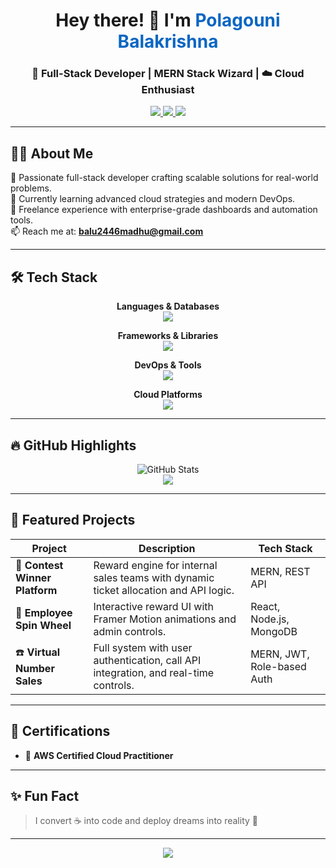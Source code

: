 <h1 align="center">Hey there! 👋 I'm <span style="color:#0a66c2">Polagouni Balakrishna</span></h1>
<h3 align="center">🚀 Full-Stack Developer | MERN Stack Wizard | ☁️ Cloud Enthusiast</h3>

<p align="center">
  <a href="https://github.com/JavaDeveloper24" target="_blank">
    <img src="https://img.shields.io/github/followers/JavaDeveloper24?label=Follow&style=social" />
  </a>
  <a href="https://linkedin.com/in/polagouni-balakrishna-04a4641a9" target="_blank">
    <img src="https://img.shields.io/badge/LinkedIn-Connect-blue?logo=linkedin&style=flat-square" />
  </a>
  <a href="mailto:balu2446madhu@gmail.com">
    <img src="https://img.shields.io/badge/Gmail-Mail Me-red?logo=gmail&style=flat-square" />
  </a>
</p>

---

## 🙋‍♂️ About Me



🚀 Passionate full-stack developer crafting scalable solutions for real-world problems.  
🌱 Currently learning advanced cloud strategies and modern DevOps.  
🎯 Freelance experience with enterprise-grade dashboards and automation tools.  
📫 Reach me at: **balu2446madhu@gmail.com**

---

## 🛠️ Tech Stack

<div align="center">

**Languages & Databases**  
<img src="https://skillicons.dev/icons?i=js,java,mysql,mongodb" />

**Frameworks & Libraries**  
<img src="https://skillicons.dev/icons?i=react,nodejs,express,bootstrap,tailwind" />

**DevOps & Tools**  
<img src="https://skillicons.dev/icons?i=docker,git,postman,jira,vercel" />

**Cloud Platforms**  
<img src="https://skillicons.dev/icons?i=aws,azure,nginx" />

</div>

---

## 🔥 GitHub Highlights

<p align="center">
  <img src="https://github-readme-stats.vercel.app/api?username=JavaDeveloper24&show_icons=true&theme=tokyonight" alt="GitHub Stats" />
  <br />
  <img src="https://github-readme-stats.vercel.app/api/top-langs/?username=JavaDeveloper24&layout=compact&theme=tokyonight" />
</p>

---

## 🚀 Featured Projects

| Project | Description | Tech Stack |
|--------|-------------|------------|
| 🎯 **Contest Winner Platform** | Reward engine for internal sales teams with dynamic ticket allocation and API logic. | MERN, REST API |
| 🎡 **Employee Spin Wheel** | Interactive reward UI with Framer Motion animations and admin controls. | React, Node.js, MongoDB |
| ☎️ **Virtual Number Sales** | Full system with user authentication, call API integration, and real-time controls. | MERN, JWT, Role-based Auth |

---

## 📜 Certifications

- 🏅 **AWS Certified Cloud Practitioner**

---

## ✨ Fun Fact

> I convert ☕ into code and deploy dreams into reality 🚀

---

<p align="center">
  <img src="https://capsule-render.vercel.app/api?type=waving&color=gradient&height=120&section=footer"/>
</p>
